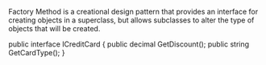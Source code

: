 Factory Method is a creational design pattern that provides an interface for creating objects in a superclass, but allows subclasses to alter the type of objects that will be created.

public interface ICreditCard
{
    public decimal GetDiscount();
    public string GetCardType();
}

